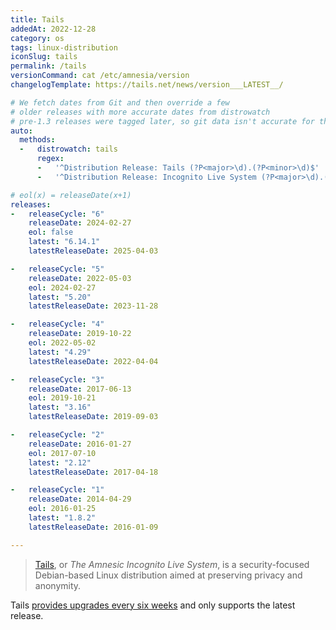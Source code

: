 ```yaml
---
title: Tails
addedAt: 2022-12-28
category: os
tags: linux-distribution
iconSlug: tails
permalink: /tails
versionCommand: cat /etc/amnesia/version
changelogTemplate: https://tails.net/news/version___LATEST__/

# We fetch dates from Git and then override a few
# older releases with more accurate dates from distrowatch
# pre-1.3 releases were tagged later, so git data isn't accurate for those.
auto:
  methods:
  -   distrowatch: tails
      regex:
      -   '^Distribution Release: Tails (?P<major>\d).(?P<minor>\d)$'
      -   '^Distribution Release: Incognito Live System (?P<major>\d).(?P<minor>\d)$'

# eol(x) = releaseDate(x+1)
releases:
-   releaseCycle: "6"
    releaseDate: 2024-02-27
    eol: false
    latest: "6.14.1"
    latestReleaseDate: 2025-04-03

-   releaseCycle: "5"
    releaseDate: 2022-05-03
    eol: 2024-02-27
    latest: "5.20"
    latestReleaseDate: 2023-11-28

-   releaseCycle: "4"
    releaseDate: 2019-10-22
    eol: 2022-05-02
    latest: "4.29"
    latestReleaseDate: 2022-04-04

-   releaseCycle: "3"
    releaseDate: 2017-06-13
    eol: 2019-10-21
    latest: "3.16"
    latestReleaseDate: 2019-09-03

-   releaseCycle: "2"
    releaseDate: 2016-01-27
    eol: 2017-07-10
    latest: "2.12"
    latestReleaseDate: 2017-04-18

-   releaseCycle: "1"
    releaseDate: 2014-04-29
    eol: 2016-01-25
    latest: "1.8.2"
    latestReleaseDate: 2016-01-09

---
```


> [Tails](https://tails.net/about/), or _The Amnesic Incognito Live System_, is a
> security-focused Debian-based Linux distribution aimed at preserving privacy and anonymity.

Tails [provides upgrades every six weeks](https://tails.net/support/faq/#upgrade) and only
supports the latest release.
